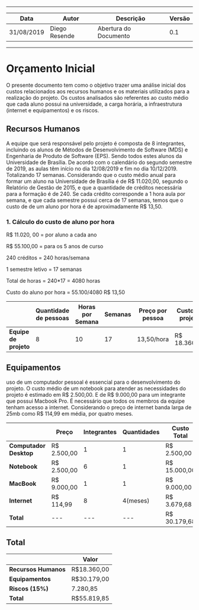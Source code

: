 ﻿---
| Data | Autor  | Descrição | Versão |
|--|--|--|--|
|31/08/2019|Diego Resende|Abertura do Documento|0.1|
----

# Orçamento Inicial

  

O presente documento tem como o objetivo trazer uma análise inicial dos custos relacionados aos recursos humanos e os materiais utilizados para a realização do projeto. Os custos analisados são referentes ao custo médio que cada aluno possui na universidade, a carga horária, a infraestrutura (internet e equipamentos) e os riscos.

  

## Recursos Humanos

  

A equipe que será responsável pelo projeto é composta de 8 integrantes, incluindo os alunos de Métodos de Desenvolvimento de Software (MDS) e Engenharia de Produto de Software (EPS). Sendo todos estes alunos da Universidade de Brasília. De acordo com o calendário do segundo semestre de 2019, as aulas têm início no dia 12/08/2019 e fim no dia 10/12/2019. Totalizando 17 semanas. Considerando que o custo médio anual para formar um aluno na Universidade de Brasília é de R$ 11.020,00, segundo o Relatório de Gestão de 2015, e que a quantidade de créditos necessária para a formação é de 240. Se cada crédito corresponde a 1 hora aula por semana, e que cada semestre possui cerca de 17 semanas, temos que o custo de de um aluno por hora é de aproximadamente R$ 13,50.

### 1. Cálculo do custo de aluno por hora

R$ 11.020, 00 = por aluno a cada ano

R$ 55.100,00 = para os 5 anos de curso

240 créditos = 240 horas/semana

1 semestre letivo = 17 semanas

Total de horas = 240*17 = 4080 horas

Custo do aluno por hora = 55.100/4080 R$ 13,50

|  | Quantidade de pessoas | Horas por Semana | Semanas | Preço por pessoa | Custo no projeto |
|--|--|--|--|--|--|
| **Equipe de projeto** | 8 | 10 | 17 | 13,50/hora | R$ 18.360,00 |
## Equipamentos
uso de um computador pessoal é essencial para o desenvolvimento do projeto. O custo médio de um notebook para atender as necessidades do projeto é estimado em R$ 2.500,00. E de R$ 9.000,00 para um integrante que possui Macbook Pro. É necessário que todos os membros da equipe tenham acesso a internet. Considerando o preço de internet banda larga de 25mb como R$ 114,99 em média, por quatro meses.

|  | Preço | Integrantes | Quantidades | Custo Total |
|--|--|--|--|--|
| **Computador Desktop** | R$ 2.500,00 | 1 | 1 | R$ 2.500,00 |
| **Notebook** | R$ 2.500,00 | 6 | 1 | R$ 15.000,00 |
| **MacBook** | R$ 9.000,00 | 1 | 1 | R$ 9.000,00 |
| **Internet** | R$ 114,99 | 8 | 4(meses) | R$ 3.679,68 |
| **Total** | --- | --- | --- | R$ 30.179,68 |

## Total
|  | Valor |
|--|--|
| **Recursos Humanos** | R$18.360,00 |
| **Equipamentos** | R$30.179,00 |
| **Riscos (15%)** | 7.280,85 |
| **Total** | R$55.819,85 |


